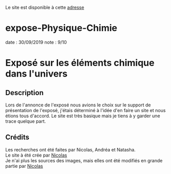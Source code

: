Le site est disponible à cette [adresse](https://coni.github.io/expose_physique_chimie/)

# expose-Physique-Chimie
date : 30/09/2019
note : 9/10

# Exposé sur les éléments chimique dans l'univers

## Description
Lors de l'annonce de l'exposé nous avions le choix sur le support de présentation de l'exposé, j'étais déterminé à l'idée d'en faire un site et nous étions tous d'accord. Le site est très basique mais je tiens à y garder une trace quelque part.

## Crédits
Les recherches ont été faites par Nicolas, Andréa et Natasha.  
Le site à été crée par [Nicolas](https://github.com/co-ni/)  
Je n'ai plus les sources des images, mais elles ont été modifiés en grande partie par [Nicolas](https://github.com/co-ni/) 
